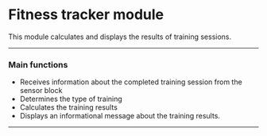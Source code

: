 Fitness tracker module
=
This module calculates and displays the results of training sessions.
***
### Main functions
* Receives information about the completed training session from the sensor block
* Determines the type of training
* Calculates the training results
* Displays an informational message about the training results.
***
